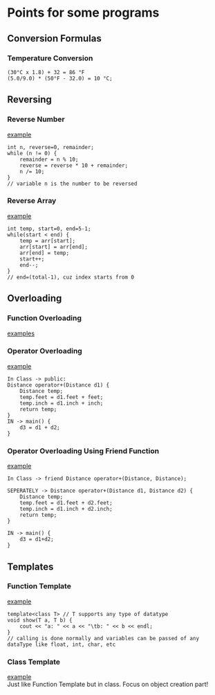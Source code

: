 # Points for some programs

## Conversion Formulas
### Temperature Conversion
```
(30°C x 1.8) + 32 = 86 °F
(5.0/9.0) * (50°F - 32.0) = 10 °C;
```

## Reversing
### Reverse Number
[example](reverseNumber.cpp)
```
int n, reverse=0, remainder;
while (n != 0) {
    remainder = n % 10;
    reverse = reverse * 10 + remainder;
    n /= 10;
}
// variable n is the number to be reversed
```


### Reverse Array
[example](reverseArray.cpp)
```
int temp, start=0, end=5-1;
while(start < end) {
    temp = arr[start];
    arr[start] = arr[end];
    arr[end] = temp;
    start++;
    end--;
}
// end=(total-1), cuz index starts from 0
```

## Overloading
### Function Overloading
[examples](../lab-2)

### Operator Overloading
[example](opOverloading.cpp)
```
In Class -> public:
Distance operator+(Distance d1) {
    Distance temp;
    temp.feet = d1.feet + feet;
    temp.inch = d1.inch + inch;
    return temp;
}
IN -> main() {
    d3 = d1 + d2;
}
```

### Operator Overloading Using Friend Function
[example](opoverloadFriend.cpp)
```
In Class -> friend Distance operator+(Distance, Distance);

SEPERATELY -> Distance operator+(Distance d1, Distance d2) {
    Distance temp;
    temp.feet = d1.feet + d2.feet;
    temp.inch = d1.inch + d2.inch;
    return temp;
}

IN -> main() {
    d3 = d1+d2;
}
```

## Templates
### Function Template
[example](functionTemplate.cpp)
```
template<class T> // T supports any type of datatype
void show(T a, T b) {
    cout << "a: " << a << "\tb: " << b << endl;
}
// calling is done normally and variables can be passed of any dataType like float, int, char, etc
```
### Class Template
[example](classTemplate.cpp)  
Just like Function Template but in class. Focus on object creation part!